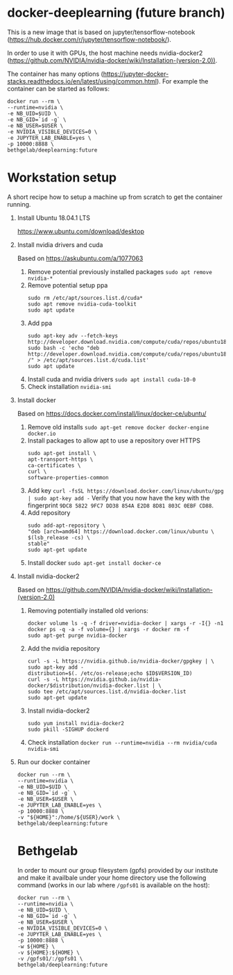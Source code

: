# docker-deeplearning (future branch)

This is a new image that is based on jupyter/tensorflow-notebook (https://hub.docker.com/r/jupyter/tensorflow-notebook/).

In order to use it with GPUs, the host machine needs nvidia-docker2 (https://github.com/NVIDIA/nvidia-docker/wiki/Installation-(version-2.0)).

The container has many options (https://jupyter-docker-stacks.readthedocs.io/en/latest/using/common.html). For example the container can be started as follows:

   ```
   docker run --rm \
   --runtime=nvidia \
   -e NB_UID=$UID \
   -e NB_GID=`id -g` \
   -e NB_USER=$USER \
   -e NVIDIA_VISIBLE_DEVICES=0 \
   -e JUPYTER_LAB_ENABLE=yes \
   -p 10000:8888 \
   bethgelab/deeplearning:future
   ```

# Workstation setup
A short recipe how to setup a machine up from scratch to get the container running.

1. Install Ubuntu 18.04.1 LTS

   https://www.ubuntu.com/download/desktop

2. Install nvidia drivers and cuda

   Based on https://askubuntu.com/a/1077063
   
   1. Remove potential previously installed packages
      `sudo apt remove nvidia-*`
   2. Remove potential setup ppa
      ```
      sudo rm /etc/apt/sources.list.d/cuda*
      sudo apt remove nvidia-cuda-toolkit
      sudo apt update
      ```
   3. Add ppa
      ```
      sudo apt-key adv --fetch-keys  http://developer.download.nvidia.com/compute/cuda/repos/ubuntu1804/x86_64/7fa2af80.pub
      sudo bash -c 'echo "deb http://developer.download.nvidia.com/compute/cuda/repos/ubuntu1804/x86_64 /" > /etc/apt/sources.list.d/cuda.list'
      sudo apt update
      ````
   4. Install cuda and nvidia drivers
      `sudo apt install cuda-10-0`
   5. Check installation
      `nvidia-smi`

3. Install docker
   
   Based on https://docs.docker.com/install/linux/docker-ce/ubuntu/
   
   1. Remove old installs
      `sudo apt-get remove docker docker-engine docker.io`
   2. Install packages to allow apt to use a repository over HTTPS
      ```
      sudo apt-get install \
      apt-transport-https \
      ca-certificates \
      curl \
      software-properties-common
      ```
   3. Add key
      `curl -fsSL https://download.docker.com/linux/ubuntu/gpg | sudo apt-key add -`
      Verify that you now have the key with the fingerprint `9DC8 5822 9FC7 DD38 854A E2D8 8D81 803C 0EBF CD88`.
   4. Add repository
      ```
      sudo add-apt-repository \
      "deb [arch=amd64] https://download.docker.com/linux/ubuntu \
      $(lsb_release -cs) \
      stable"
      sudo apt-get update
      ```
   5. Install docker
      `sudo apt-get install docker-ce`

4. Install nvidia-docker2

   Based on https://github.com/NVIDIA/nvidia-docker/wiki/Installation-(version-2.0)
   
   1. Removing potentially installed old verions:
      ```
      docker volume ls -q -f driver=nvidia-docker | xargs -r -I{} -n1 docker ps -q -a -f volume={} | xargs -r docker rm -f
      sudo apt-get purge nvidia-docker
      ```
   2. Add the nvidia repository
      ```
      curl -s -L https://nvidia.github.io/nvidia-docker/gpgkey | \
      sudo apt-key add -
      distribution=$(. /etc/os-release;echo $ID$VERSION_ID)
      curl -s -L https://nvidia.github.io/nvidia-docker/$distribution/nvidia-docker.list | \
      sudo tee /etc/apt/sources.list.d/nvidia-docker.list
      sudo apt-get update
      ```
   3. Install nvidia-docker2
      ```
      sudo yum install nvidia-docker2
      sudo pkill -SIGHUP dockerd
      ```
   4. Check installation
      `docker run --runtime=nvidia --rm nvidia/cuda nvidia-smi`

5. Run our docker container
   ```
   docker run --rm \
   --runtime=nvidia \
   -e NB_UID=$UID \
   -e NB_GID=`id -g` \
   -e NB_USER=$USER \
   -e JUPYTER_LAB_ENABLE=yes \
   -p 10000:8888 \
   -v "${HOME}":/home/${USER}/work \
   bethgelab/deeplearning:future
   ```
   
   # Bethgelab 
   In order to mount our group filesystem (gpfs) provided by our institute and make it availbale under your home directory use the following command (works in our lab where `/gpfs01` is available on the host):
   ```
   docker run --rm \
   --runtime=nvidia \
   -e NB_UID=$UID \
   -e NB_GID=`id -g` \
   -e NB_USER=$USER \
   -e NVIDIA_VISIBLE_DEVICES=0 \
   -e JUPYTER_LAB_ENABLE=yes \
   -p 10000:8888 \
   -w ${HOME} \
   -v ${HOME}:${HOME} \
   -v /gpfs01/:/gpfs01 \
   bethgelab/deeplearning:future
   ```
